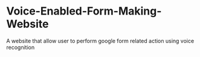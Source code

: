 # Voice-Enabled-Form-Making-Website
A website that allow user to perform google form related action using voice recognition 

